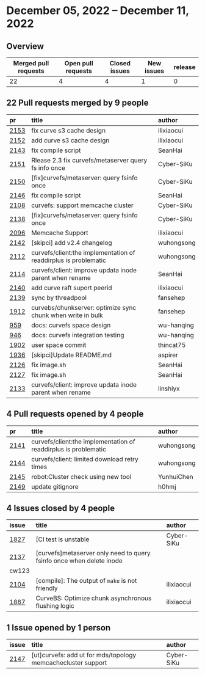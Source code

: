 # December 05, 2022 – December 11, 2022

## Overview

| Merged pull requests | Open pull requests | Closed issues | New issues | release |
|-- | -- | -- | -- | -- |
| 22 | 4 | 4 | 1 | 0 |

## 22 Pull requests merged by 9 people

|pr|title|author|
|:--|:--|:--|
|[2153](https://github.com/opencurve/curve/pull/2153)|fix curve s3 cache design|ilixiaocui|
|[2152](https://github.com/opencurve/curve/pull/2152)|add curve s3 cache design|ilixiaocui|
|[2143](https://github.com/opencurve/curve/pull/2143)|fix compile script|SeanHai|
|[2151](https://github.com/opencurve/curve/pull/2151)|Rlease 2.3 fix curvefs/metaserver query fs info once|Cyber-SiKu |
|[2150](https://github.com/opencurve/curve/pull/2150)|[fix]curvefs/metaserver: query fsinfo once|Cyber-SiKu |
|[2146](https://github.com/opencurve/curve/pull/2146)|fix compile script|SeanHai|
|[2108](https://github.com/opencurve/curve/pull/2108)|curvefs: support memcache cluster|Cyber-SiKu|
|[2138](https://github.com/opencurve/curve/pull/2138)|[fix]curvefs/metaserver: query fsinfo once|Cyber-SiKu|
|[2096](https://github.com/opencurve/curve/pull/2096)|Memcache Support|ilixiaocui|
|[2142](https://github.com/opencurve/curve/pull/2142)|[skipci] add v2.4 changelog|wuhongsong|
|[2112](https://github.com/opencurve/curve/pull/2112)|curvefs/client:the implementation of readdirplus is problematic|wuhongsong|
|[2114](https://github.com/opencurve/curve/pull/2114)|curvefs/client: improve updata inode parent when rename|SeanHai|
|[2140](https://github.com/opencurve/curve/pull/2140)|add curve raft suport peerid|ilixiaocui |
|[2139](https://github.com/opencurve/curve/pull/2139)|sync by threadpool|fansehep|
|[1912](https://github.com/opencurve/curve/pull/1912)|curvebs/chunkserver: optimize sync chunk when write in bulk|fansehep|
|[959](https://github.com/opencurve/curve/pull/959)|docs: curvefs space design|wu-hanqing|
|[946](https://github.com/opencurve/curve/pull/946)|docs: curvefs integration testing|wu-hanqing|
|[1902](https://github.com/opencurve/curve/pull/1902)|user space commit|thincat75 |
|[1936](https://github.com/opencurve/curve/pull/1936)|[skipci]Update README.md|aspirer |
|[2126](https://github.com/opencurve/curve/pull/2126)|fix image.sh|SeanHai |
|[2127](https://github.com/opencurve/curve/pull/2127)|fix image.sh|SeanHai|
|[2133](https://github.com/opencurve/curve/pull/2133)|curvefs/client: improve updata inode parent when rename|linshiyx|


## 4 Pull requests opened by 4 people

|pr|title|author|
|:--|:--|:--|
|[2141](https://github.com/opencurve/curve/pull/2141 )|curvefs/client:the implementation of readdirplus is problematic|wuhongsong|
|[2144](https://github.com/opencurve/curve/pull/2144)|curvefs/client: limited download retry times|wuhongsong|
|[2145](https://github.com/opencurve/curve/pull/2145)|robot:Cluster check using new tool|YunhuiChen|
|[2149](https://github.com/opencurve/curve/pull/2149)|update gitignore|h0hmj|

## 4 Issues closed by 4 people

|issue|title|author|
|:--|:--|:--|
|[1827](https://github.com/opencurve/curve/issues/1827)|[CI test is unstable|Cyber-SiKu|
|[2137](https://github.com/opencurve/curve/issues/2137)|[curvefs]metaserver only need to query fsinfo once when delete inode|
cw123|
|[2104](https://github.com/opencurve/curve/issues/2147)|[compile]: The output of `make` is not friendly|ilixiaocui|
|[1887](https://github.com/opencurve/curve/issues/1887)|CurveBS: Optimize chunk asynchronous flushing logic|ilixiaocui|


## 1 Issue opened by 1 person

|issue|title|author|
|:--|:--|:--|
|[2147](https://github.com/opencurve/curve/issues/2147)|[ut]curvefs: add ut for mds/topology memcachecluster support|Cyber-SiKu|